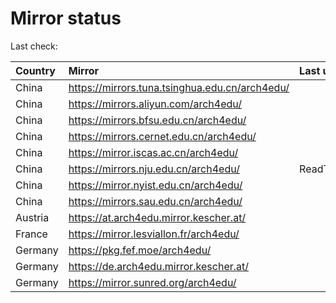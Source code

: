<script src="./time.js"></script>
# Mirror status
Last check: <script type="text/javascript">localize(1722619066.2323718);</script>

|Country|Mirror|Last update|
|:------|:-----|:----------|
|China|https://mirrors.tuna.tsinghua.edu.cn/arch4edu/|<script type="text/javascript">localize(1722580670);</script>|
|China|https://mirrors.aliyun.com/arch4edu/|<script type="text/javascript">localize(1722580670);</script>|
|China|https://mirrors.bfsu.edu.cn/arch4edu/|<script type="text/javascript">localize(1722580670);</script>|
|China|https://mirrors.cernet.edu.cn/arch4edu/|<script type="text/javascript">localize(1722580670);</script>|
|China|https://mirror.iscas.ac.cn/arch4edu/|<script type="text/javascript">localize(1722580670);</script>|
|China|https://mirrors.nju.edu.cn/arch4edu/|ReadTimeout|
|China|https://mirror.nyist.edu.cn/arch4edu/|<script type="text/javascript">localize(1722580670);</script>|
|China|https://mirrors.sau.edu.cn/arch4edu/|<script type="text/javascript">localize(1722580670);</script>|
|Austria|https://at.arch4edu.mirror.kescher.at/|<script type="text/javascript">localize(1722580670);</script>|
|France|https://mirror.lesviallon.fr/arch4edu/|<script type="text/javascript">localize(1722580670);</script>|
|Germany|https://pkg.fef.moe/arch4edu/|<script type="text/javascript">localize(1722580670);</script>|
|Germany|https://de.arch4edu.mirror.kescher.at/|<script type="text/javascript">localize(1722580670);</script>|
|Germany|https://mirror.sunred.org/arch4edu/|<script type="text/javascript">localize(1722580670);</script>|

<script src="./tablefilter/tablefilter.js"></script>
<script src="./table.js"></script>